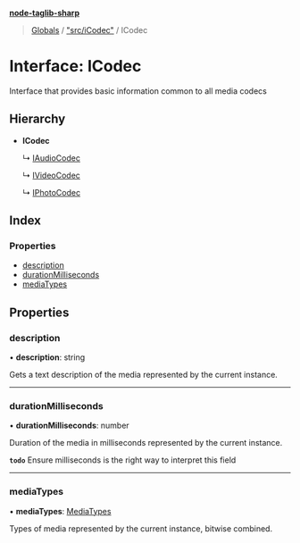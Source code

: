 **[node-taglib-sharp](../README.md)**

> [Globals](../globals.md) / ["src/iCodec"](../modules/_src_icodec_.md) / ICodec

# Interface: ICodec

Interface that provides basic information common to all media codecs

## Hierarchy

* **ICodec**

  ↳ [IAudioCodec](_src_icodec_.iaudiocodec.md)

  ↳ [IVideoCodec](_src_icodec_.ivideocodec.md)

  ↳ [IPhotoCodec](_src_icodec_.iphotocodec.md)

## Index

### Properties

* [description](_src_icodec_.icodec.md#description)
* [durationMilliseconds](_src_icodec_.icodec.md#durationmilliseconds)
* [mediaTypes](_src_icodec_.icodec.md#mediatypes)

## Properties

### description

•  **description**: string

Gets a text description of the media represented by the current instance.

___

### durationMilliseconds

•  **durationMilliseconds**: number

Duration of the media in milliseconds represented by the current instance.

**`todo`** Ensure milliseconds is the right way to interpret this field

___

### mediaTypes

•  **mediaTypes**: [MediaTypes](../enums/_src_icodec_.mediatypes.md)

Types of media represented by the current instance, bitwise combined.
